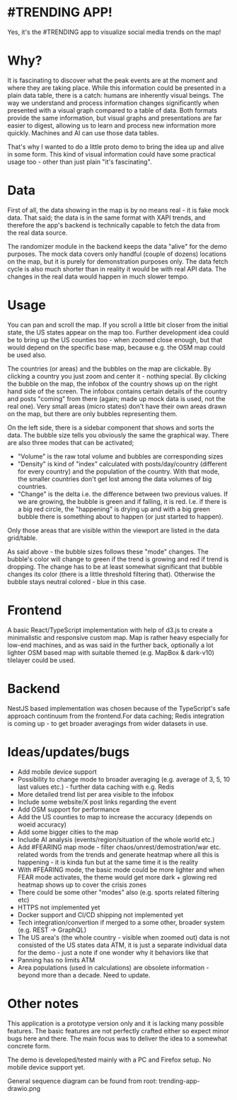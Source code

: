# #TRENDING APP!

Yes, it's the #TRENDING app to visualize social media trends on the map!

# Why?

It is fascinating to discover what the peak events are at the moment and where they are taking place. While this information could be presented in a plain data table, there is a catch: humans are inherently visual beings. The way we understand and process information changes significantly when presented with a visual graph compared to a table of data. Both formats provide the same information, but visual graphs and presentations are far easier to digest, allowing us to learn and process new information more quickly. Machines and AI can use those data tables. 

That's why I wanted to do a little proto demo to bring the idea up and alive in some form. This kind of visual information could have some practical usage too - other than just plain "it's fascinating".

# Data

First of all, the data showing in the map is by no means real - it is fake mock data. That said; the data is in the same format with XAPI trends, and therefore the app's backend is technically capable to fetch the data from the real data source. 

The randomizer module in the backend keeps the data "alive" for the demo purposes. The mock data covers only handful (couple of dozens) locations on the map, but it is purely for demonstration purposes only. The data fetch cycle is also much shorter than in reality it would be with real API data. The changes in the real data would happen in much slower tempo.

# Usage

You can pan and scroll the map. If you scroll a little bit closer from the initial state, the US states appear on the map too. Further development idea could be to bring up the US counties too - when zoomed close enough, but that would depend on the specific base map, because e.g. the OSM map could be used also.

The countries (or areas) and the bubbles on the map are clickable. By clicking a country you just zoom and center it - nothing special. By clicking the bubble on the map, the infobox of the country shows up on the right hand side of the screen. The infobox contains certain details of the country and posts "coming" from there (again; made up mock data is used, not the real one). Very small areas (micro states) don't have their own areas drawn on the map, but there are only bubbles representing them.

On the left side, there is a sidebar component that shows and sorts the data. The bubble size tells you obviously the same the graphical way. There are also three modes that can be activated; 
* "Volume" is the raw total volume and bubbles are corresponding sizes
* "Density" is kind of "index" calculated with posts/day/country (different for every country) and the population of the country. With that mode, the smaller countries don't get lost among the data volumes of big countries.
* "Change" is the delta i.e. the difference between two previous values. If we are growing, the bubble is green and if falling, it is red. I.e. if there is a big red circle, the "happening" is drying up and with a big green bubble there is something about to happen (or just started to happen).

Only those areas that are visible within the viewport are listed in the data grid/table.

As said above - the bubble sizes follows these "mode" changes. The bubble's color will change to green if the trend is growing and red if trend is dropping. The change has to be at least somewhat significant that bubble changes its color (there is a little threshold filtering that). Otherwise the bubble stays neutral colored - blue in this case.

# Frontend

A basic React/TypeScript implementation with help of d3.js to create a minimalistic and responsive custom map. Map is rather heavy especially for low-end machines, and as was said in the further back, optionally a lot lighter OSM based map with suitable themed (e.g. MapBox & dark-v10) tilelayer could be used.

# Backend

NestJS based implementation was chosen because of the TypeScript's safe approach continuum from the frontend.For data caching; Redis integration is coming up - to get broader averagings from wider datasets in use.

# Ideas/updates/bugs

* Add mobile device support
* Possibility to change mode to broader averaging (e.g. average of 3, 5, 10 last values etc.) - further data caching with e.g. Redis
* More detailed trend list per area visible to the infobox
* Include some website/X post links regarding the event
* Add OSM support for performance
* Add the US counties to map to increase the accuracy (depends on woeid accuracy)
* Add some bigger cities to the map
* Include AI analysis (events/region/situation of the whole world etc.)
* Add #FEARING map mode - filter chaos/unrest/demostration/war etc. related words from the trends and generate heatmap where all this is happening - it is kinda fun but at the same time it is the reality
* With #FEARING mode, the basic mode could be more lighter and when FEAR mode activates, the theme would get more dark + glowing red heatmap shows up to cover the crisis zones
* There could be some other "modes" also (e.g. sports related filtering etc)
* HTTPS not implemented yet
* Docker support and CI/CD shipping not implemented yet
* Tech integration/convertion if merged to a some other, broader system (e.g. REST -> GraphQL)
* The US area's (the whole country - visible when zoomed out) data is not consisted of the US states data ATM, it is just a separate individual data for the demo - just a note if one wonder why it behaviors like that
* Panning has no limits ATM
* Area populations (used in calculations) are obsolete information - beyond more than a decade. Need to update.
  
# Other notes

This application is a prototype version only and it is lacking many possible features. The basic features are not perfectly crafted either so expect minor bugs here and there. The main focus was to deliver the idea to a somewhat concrete form.

The demo is developed/tested mainly with a PC and Firefox setup. No mobile device support yet.

General sequence diagram can be found from root: trending-app-drawio.png
